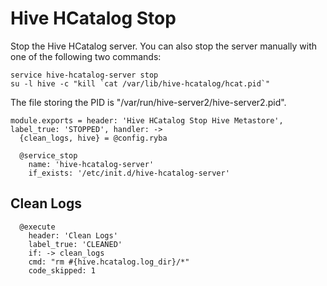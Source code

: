 
# Hive HCatalog Stop

Stop the Hive HCatalog server. You can also stop the server manually with one of
the following two commands:

```
service hive-hcatalog-server stop
su -l hive -c "kill `cat /var/lib/hive-hcatalog/hcat.pid`"
```

The file storing the PID is "/var/run/hive-server2/hive-server2.pid".

    module.exports = header: 'Hive HCatalog Stop Hive Metastore', label_true: 'STOPPED', handler: ->
      {clean_logs, hive} = @config.ryba

      @service_stop
        name: 'hive-hcatalog-server'
        if_exists: '/etc/init.d/hive-hcatalog-server'

## Clean Logs

      @execute
        header: 'Clean Logs'
        label_true: 'CLEANED'
        if: -> clean_logs
        cmd: "rm #{hive.hcatalog.log_dir}/*"
        code_skipped: 1
